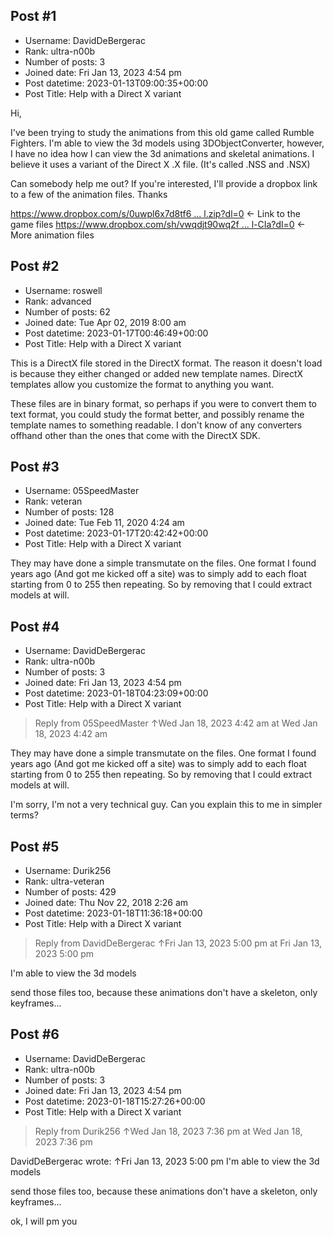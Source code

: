 ## Post #1
- Username: DavidDeBergerac
- Rank: ultra-n00b
- Number of posts: 3
- Joined date: Fri Jan 13, 2023 4:54 pm
- Post datetime: 2023-01-13T09:00:35+00:00
- Post Title: Help with a Direct X variant

Hi,  

I've been trying to study the animations from this old game called Rumble Fighters. I'm able to view the 3d models using 3DObjectConverter, however, I have no idea how I can view the 3d animations and skeletal animations. I believe it uses a variant of the Direct X .X file. (It's called .NSS and .NSX)

Can somebody help me out? If you're interested, I'll provide a dropbox link to a few of the animation files. Thanks

[https://www.dropbox.com/s/0uwpl6x7d8tf6 ... l.zip?dl=0](https://www.dropbox.com/s/0uwpl6x7d8tf67a/Default%20Scroll.zip?dl=0) <- Link to the game files
[https://www.dropbox.com/sh/vwqdjt90wq2f ... l-CIa?dl=0](https://www.dropbox.com/sh/vwqdjt90wq2fhiy/AADC_5hCYBOIpes36FMZl-CIa?dl=0) <- More animation files
## Post #2
- Username: roswell
- Rank: advanced
- Number of posts: 62
- Joined date: Tue Apr 02, 2019 8:00 am
- Post datetime: 2023-01-17T00:46:49+00:00
- Post Title: Help with a Direct X variant

This is a DirectX file stored in the DirectX format. The reason it doesn't load is because they either changed or added new template names.  DirectX templates allow you customize the format to anything you want.

These files are in binary format, so perhaps if you were to convert them to text format, you could study the format better, and possibly rename the template names to something readable.  I don't know of any converters offhand other than the ones that come with the DirectX SDK.
## Post #3
- Username: 05SpeedMaster
- Rank: veteran
- Number of posts: 128
- Joined date: Tue Feb 11, 2020 4:24 am
- Post datetime: 2023-01-17T20:42:42+00:00
- Post Title: Help with a Direct X variant

They may have done a simple transmutate on the files.
One format I found years ago (And got me kicked off a site) was to simply add to each float starting from 0 to 255 then repeating.
So by removing that I could extract models at will.
## Post #4
- Username: DavidDeBergerac
- Rank: ultra-n00b
- Number of posts: 3
- Joined date: Fri Jan 13, 2023 4:54 pm
- Post datetime: 2023-01-18T04:23:09+00:00
- Post Title: Help with a Direct X variant

> Reply from 05SpeedMaster ↑Wed Jan 18, 2023 4:42 am at Wed Jan 18, 2023 4:42 am
>
> 
They may have done a simple transmutate on the files.
One format I found years ago (And got me kicked off a site) was to simply add to each float starting from 0 to 255 then repeating.
So by removing that I could extract models at will.

I'm sorry, I'm not a very technical guy. Can you explain this to me in simpler terms?
## Post #5
- Username: Durik256
- Rank: ultra-veteran
- Number of posts: 429
- Joined date: Thu Nov 22, 2018 2:26 am
- Post datetime: 2023-01-18T11:36:18+00:00
- Post Title: Help with a Direct X variant

> Reply from DavidDeBergerac ↑Fri Jan 13, 2023 5:00 pm at Fri Jan 13, 2023 5:00 pm
>
> 
I'm able to view the 3d models

send those files too, because these animations don't have a skeleton, only keyframes...
## Post #6
- Username: DavidDeBergerac
- Rank: ultra-n00b
- Number of posts: 3
- Joined date: Fri Jan 13, 2023 4:54 pm
- Post datetime: 2023-01-18T15:27:26+00:00
- Post Title: Help with a Direct X variant

> Reply from Durik256 ↑Wed Jan 18, 2023 7:36 pm at Wed Jan 18, 2023 7:36 pm
>
> 
DavidDeBergerac wrote: ↑Fri Jan 13, 2023 5:00 pm
I'm able to view the 3d models


send those files too, because these animations don't have a skeleton, only keyframes...

ok, I will pm you
